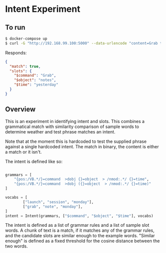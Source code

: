 # Intent Experiment


## To run


```bash
$ docker-compose up
$ curl -G "http://192.168.99.100:5000" --data-urlencode "content=Grab the notes from yesterday"
```

Responds:

```json
{
  "match": true,
  "slots": {
    "$command": "Grab",
    "$object": "notes",
    "$time": "yesterday"
  }
}
```

## Overview

This is an experiment in identifying intent and slots. 
This combines a grammatical match with similarity comparison 
of sample words to determine weather and
test phrase matches an intent.

Note that at the moment this is hardcoded to test the supplied phrase
against a single hardcoded intent. The match in binary, the content is 
either a match or it isn't.

The intent is defined like so:

```python

grammars = [
    "{pos:/VB.*/}=command  >dobj {}=object  > /nmod:.*/ {}=time",
    "{pos:/VB.*/}=command  >dobj ({}=object  > /nmod:.*/ {}=time)"
]

vocabs = [
        ["launch", "session", "monday"],
        ["grab", "note", "monday"],
]
intent = Intent(grammars, ["$command", "$object", "$time"], vocabs)

```

The intent is defined as a list of grammar rules and a list of sample slot words.
A chunk of text is a match, if it matches any of the grammar rules, and the candidate
slots are similar enough to the example words. "Similar enough" is defined as a fixed
threshold for the cosine distance between the two words.
